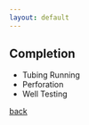 ```yaml
---
layout: default
---
```


## Completion

- Tubing Running
- Perforation
- Well Testing




[back](../)
